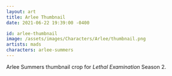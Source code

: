 ```yaml
---
layout: art
title: Arlee Thumbnail
date: 2021-06-22 19:39:00 -0400

id: arlee-thumbnail
image: /assets/images/Characters/Arlee/thumbnail.png
artists: mads
characters: arlee-summers
---
```

Arlee Summers thumbnail crop for *Lethal Examination* Season 2.
